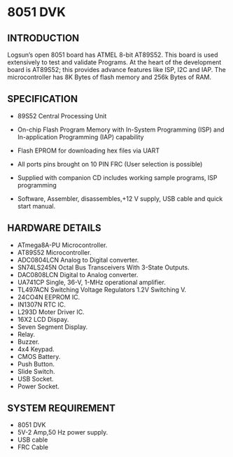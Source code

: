 # 8051 DVK
## INTRODUCTION
Logsun’s open 8051 board has ATMEL 8-bit AT89S52. This board is used extensively to test and validate Programs. At the heart of the development board is AT89S52;
this provides advance features like ISP, I2C and IAP. The microcontroller has 8K Bytes of flash memory and 256k Bytes of RAM.
## SPECIFICATION
* 89S52 Central Processing Unit

* On-chip Flash Program Memory with In-System Programming (ISP) and In-application
    Programming (IAP) capability

* Flash EPROM for downloading hex files via UART

* All ports pins brought on 10 PIN FRC (User selection is possible)

* Supplied with companion CD includes working sample programs, ISP   programming                 

* Software, Assembler, disassembles,+12 V supply, USB cable and quick start manual.
## HARDWARE DETAILS
* ATmega8A-PU Microcontroller.
* AT89S52 Microcontroller.
* ADC0804LCN Analog to Digital converter.
* SN74LS245N Octal Bus Transceivers With 3-State Outputs.
* DAC0808LCN Digital to Analog converter.
* UA741CP Single, 36-V, 1-MHz operational amplifier.
* TL497ACN Switching Voltage Regulators 1.2V Switching V.
* 24CO4N EEPROM IC.
* IN1307N RTC IC.
* L293D Moter Driver IC.
* 16X2 LCD Dispay.
* Seven Segment Display.
* Relay.
* Buzzer.
* 4x4 Keypad.
* CMOS Battery.
* Push Button.
* Slide Switch.
* USB Socket.
* Power Socket.




## SYSTEM REQUIREMENT
* 8051 DVK
* 5V-2 Amp,50 Hz power supply.
* USB cable
* FRC Cable



